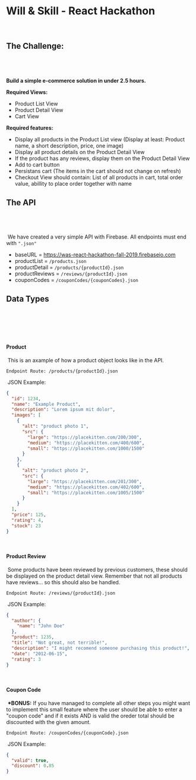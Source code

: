 # Will & Skill - React Hackathon
​
## The Challenge:
​
---

**Build a simple e-commerce solution in under 2.5 hours.**

**Required Views:**

- Product List View
- Product Detail View
- Cart View


**Required features:**

- Display all products in the Product List view (Display at least: Product name, a short description, price, one image)
- Display all product details on the Product Detail View
- If the product has any reviews, display them on the Product Detail View
- Add to cart button
- Persistans cart (The items in the cart should not change on refresh)
- Checkout View should contain: List of all products in cart, total order value, abillity to place order together with name
​
## The API
​
---
​
We have created a very simple API with Firebase. All endpoints must end with `".json"`
​
- baseURL = https://was-react-hackathon-fall-2019.firebaseio.com
- productList = `/products.json`
- productDetail = `/products/{productId}.json`
- productReviews = `/reviews/{productId}.json`
- couponCodes = `/couponCodes/{couponCodes}.json`
​
## Data Types
​
---
​
#### Product
​
This is an axample of how a product object looks like in the API.
​
```
Endpoint Route: /products/{productId}.json
```
​
JSON Example:
​
```json
{
  "id": 1234,
  "name": "Example Product",
  "description": "Lorem ipsum mit dolor",
  "images": [
    {
      "alt": "product photo 1",
      "src": {
        "large": "https://placekitten.com/200/300",
        "medium": "https://placekitten.com/400/600",
        "small": "https://placekitten.com/1000/1500"
      }
    },
    {
      "alt": "product photo 2",
      "src": {
        "large": "https://placekitten.com/201/300",
        "medium": "https://placekitten.com/402/600",
        "small": "https://placekitten.com/1005/1500"
      }
    }
  ],
  "price": 125,
  "rating": 4,
  "stock": 23
}
```
​
#### Product Review
​
Some products have been reviewed by previous customers, these should be displayed on the product detail view. Remember that not all products have reviews... so this should also be handled.
​
```
Endpoint Route: /reviews/{productId}.json
```
​
JSON Example:
​
```json
{
  "author": {
    "name": "John Doe"
  },
  "product": 1235,
  "title": "Not great, not terrible!",
  "description": "I might recomend someone purchasing this product!",
  "date": "2012-06-15",
  "rating": 3
}
```
​
#### Coupon Code
​
**\*BONUS:** If you have managed to complete all other steps you might want to implement this small feature where the user should be able to enter a "coupon code" and if it exists AND is valid the oreder total should be discounted with the given amount.
​
```
Endpoint Route: /couponCodes/{couponCode}.json
```
​
JSON Example:
​
```json
{
  "valid": true,
  "discount": 0.85
}
```
